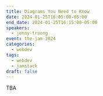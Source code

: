 ```yaml
---
title: Diagrams You Need to Know
date: 2024-01-25T16:05:00-05:00
end_date: 2024-01-25T16:15:00-05:00
speakers:
  - jenny-truong
event: the-jam-2024
categories:
  - webdev
tags:
  - webdev
  - jamstack
draft: false
---
```


TBA
